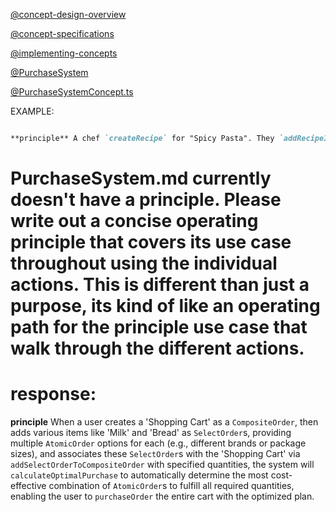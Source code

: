 [@concept-design-overview](../../background/concept-design-overview.md)

[@concept-specifications](../../background/concept-specifications.md)

[@implementing-concepts](../../background/implementing-concepts.md)

[@PurchaseSystem](./PurchaseSystem.md)

[@PurchaseSystemConcept.ts](../../../src/concepts/PurchaseSystem/PurchaseSystemConcept.ts)

EXAMPLE:
```md

**principle** A chef `createRecipe` for "Spicy Pasta". They `addRecipeIngredient` for pasta, tomatoes, and spices. After defining all instructions and serving details via `updateRecipe`, they `designateOwner` themselves. Another chef finds "Spicy Pasta", `duplicateRecipe` a new recipe as "Mild Pasta" under their ownership, and `updateRecipe`/`updateRecipeIngredient` to change the recipe more to their liking.
```

# PurchaseSystem.md currently doesn't have a principle. Please write out a concise operating principle that covers its use case throughout using the individual actions. This is different than just a purpose, its kind of like an operating path for the principle use case that walk through the different actions.

# response:

**principle** When a user creates a 'Shopping Cart' as a `CompositeOrder`, then adds various items like 'Milk' and 'Bread' as `SelectOrder`s, providing multiple `AtomicOrder` options for each (e.g., different brands or package sizes), and associates these `SelectOrder`s with the 'Shopping Cart' via `addSelectOrderToCompositeOrder` with specified quantities, the system will `calculateOptimalPurchase` to automatically determine the most cost-effective combination of `AtomicOrder`s to fulfill all required quantities, enabling the user to `purchaseOrder` the entire cart with the optimized plan.